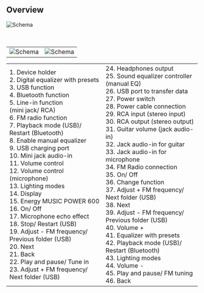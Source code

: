 ## Overview


![Schema](http://static.energysistem.com/images/manuals/42360/59c36d97f1ac2.jpg)<br> <br> <br>

|  |  |
|:-------|:-------|
|![Schema](http://static.energysistem.com/images/manuals/42360/59c36e1f28f30.jpg)|![Schema](http://static.energysistem.com/images/manuals/42360/59c375cb14b60.jpg)|

|  |  |
|:-------|:-------|
|1. Device holder <br>2. Digital equalizer with presets <br>3. USB function <br>4. Bluetooth function <br>5. Line-in function <br> (mini jack/ RCA) <br>6. FM radio function <br>7. Playback mode (USB)/ Restart (Bluetooth)  <br>8. Enable manual equalizer <br>9. USB charging port <br>10. Mini jack audio-in <br>11. Volume control <br>12. Volume control (microphone) <br>13. Lighting modes <br>14. Display <br>15. Energy MUSIC POWER 600 <br>16. On/ Off  <br>17. Microphone echo effect <br>18. Stop/ Restart (USB) <br>19. Adjust - FM frequency/ Previous folder (USB) <br>20. Next <br>21. Back <br>22. Play and pause/ Tune in <br>23. Adjust + FM frequency/ Next folder (USB)|24. Headphones output <br>25. Sound equalizer controller (manual EQ) <br>26. USB port to transfer data <br>27. Power switch <br>28. Power cable connection <br>29. RCA input (stereo input) <br>30. RCA output (stereo output) <br>31. Guitar volume (jack audio-in) <br>32. Jack audio-in for guitar <br>33. Jack audio-in for microphone  <br>34. FM Radio connection <br>35. On/ Off  <br>36. Change function <br>37. Adjust + FM frequency/ Next folder (USB) <br>38. Next <br>39. Adjust - FM frequency/ Previous folder (USB) <br>40. Volume + <br>41. Equalizer with presets <br>42. Playback mode (USB)/ Restart (Bluetooth)  <br>43. Lighting modes <br>44. Volume - <br>45. Play and pause/ FM tuning <br>46. Back|

